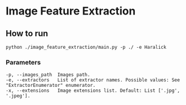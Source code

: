 # Image Feature Extraction

## How to run

```
python ./image_feature_extraction/main.py -p ./ -e Haralick
```

### Parameters

```
-p, --images_path  Images path.
-e, --extractors   List of extractor names. Possible values: See "ExtractorEnumerator" enumerator.
-x, --extensions   Image extensions list. Default: List ['.jpg', '.jpeg'].
```
